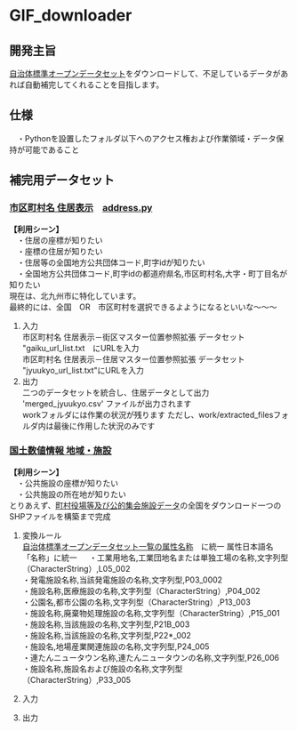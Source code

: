 # GIF_downloader  
## 開発主旨  
[自治体標準オープンデータセット](https://www.digital.go.jp/resources/open_data/municipal-standard-data-set-test)をダウンロードして、不足しているデータがあれば自動補完してくれることを目指します。  

## 仕様
　・Pythonを設置したフォルダ以下へのアクセス権および作業領域・データ保持が可能であること  

## 補完用データセット
### [市区町村名 住居表示](https://nlftp.mlit.go.jp/cgi-bin/isj/dls/_choose_method.cgi)　[address.py](address.py)  
**【利用シーン】**  
　・住居の座標が知りたい  
　・座標の住居が知りたい  
　・住居等の全国地方公共団体コード,町字idが知りたい  
　・全国地方公共団体コード,町字idの都道府県名,市区町村名,大字・町丁目名が知りたい  
現在は、北九州市に特化しています。  
最終的には、全国　OR　市区町村を選択できるよようになるといいな～～～  
1. 入力  
 市区町村名 住居表示－街区マスター位置参照拡張 データセット  
 "gaiku_url_list.txt　にURLを入力  
 市区町村名 住居表示－住居マスター位置参照拡張 データセット  
 "jyuukyo_url_list.txt"にURLを入力  
1. 出力  
 二つのデータセットを統合し、住居データとして出力  
 'merged_jyuukyo.csv' ファイルが出力されます  
 workフォルダには作業の状況が残ります
 ただし、work/extracted_filesフォルダ内は最後に作用した状況のみです  

### [国土数値情報 地域・施設](https://nlftp.mlit.go.jp/ksj/index.html)  []()
**【利用シーン】**  
　・公共施設の座標が知りたい  
　・公共施設の所在地が知りたい  
とりあえず、[町村役場等及び公的集会施設データ](https://nlftp.mlit.go.jp/ksj/gml/datalist/KsjTmplt-P05-v3_0.html)の全国をダウンロード一つのSHPファイルを構築まで完成
1. 変換ルール  
  [自治体標準オープンデータセット一覧の属性名称](https://www.digital.go.jp/resources/open_data/municipal-standard-data-set-test)　に統一
属性日本語名　「名称」に統一  　
・工業用地名,工業団地名または単独工場の名称,文字列型（CharacterString）,L05_002  
・発電施設名称,当該発電施設の名称,文字列型,P03_0002  
・施設名称,医療施設の名称,文字列型（CharacterString）,P04_002  
・公園名,都市公園の名称,文字列型（CharacterString）,P13_003  
・施設名称,廃棄物処理施設の名称,文字列型（CharacterString）,P15_001  
・施設名称,当該施設の名称,文字列型,P21B_003  
・施設名称,当該施設の名称,文字列型,P22*_002  
・施設名,地場産業関連施設の名称,文字列型,P24_005  
・連たんニュータウン名称,連たんニュータウンの名称,文字列型,P26_006  
・施設名称,施設名および施設の名称,文字列型（CharacterString）,P33_005  

1. 入力  
2. 出力  